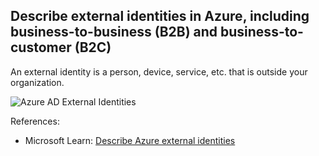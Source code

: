 ## Describe external identities in Azure, including business-to-business (B2B) and business-to-customer (B2C)

An external identity is a person, device, service, etc. that is outside your organization. 

![Azure AD External Identities](https://learn.microsoft.com/en-us/training/wwl-azure/describe-azure-identity-access-security/media/azure-active-directory-external-identities-5a892021.png)


References:

* Microsoft Learn: [Describe Azure external identities](https://learn.microsoft.com/en-us/training/modules/describe-azure-identity-access-security/4-external-identities)
